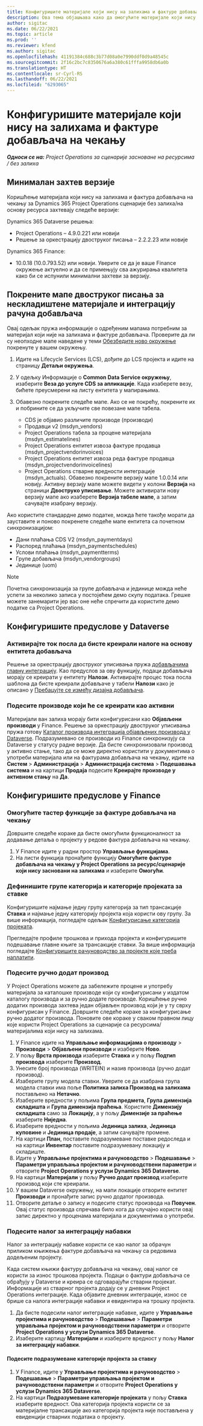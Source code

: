 ```yaml
---
title: Конфигуришите материјале који нису на залихама и фактуре добављача на чекању
description: Ова тема објашњава како да омогућите материјале који нису на залихама и фактуре добављача на чекању.
author: sigitac
ms.date: 06/22/2021
ms.topic: article
ms.prod: ''
ms.reviewer: kfend
ms.author: sigitac
ms.openlocfilehash: 41191384c688c3b77d08a0e7990ddf0d9a48545c
ms.sourcegitcommit: 2f16c2bc7c8350676a6a380c61fffa9958db6a0b
ms.translationtype: HT
ms.contentlocale: sr-Cyrl-RS
ms.lasthandoff: 06/22/2021
ms.locfileid: "6293065"
---
```

# <a name="configure-non-stocked-materials-and-pending-vendor-invoices"></a>Конфигуришите материјале који нису на залихама и фактуре добављача на чекању

_**Односи се на:** Project Operations за сценарије засноване на ресурсима / без залиха_

## <a name="minimum-version-requirement"></a>Минималан захтев верзије

Коришћење материјала који нису на залихама и фактура добављача на чекању за Dynamics 365 Project Operations сценарије без залиха/на основу ресурса захтевају следеће верзије:

Dynamics 365 Dataverse решења:

- Project Operations – 4.9.0.221 или новији
- Решење за оркестрацију двоструког писања – 2.2.2.23 или новије

Dynamics 365 Finance:
- 10.0.18 (10.0.793.52) или новији. Уверите се да је ваше Finance окружење актуелно и да се примењују сва ажурирања квалитета како би се испунили минимални захтеви за верзију.

## <a name="run-dual-write-maps-for-non-stocked-materials-and-vendor-invoice-integration"></a>Покрените мапе двоструког писања за нескладиштене материјале и интеграцију рачуна добављача

Овај одељак пружа информације о одређеним мапама потребним за материјал који није на залихама и фактуре добављача. Проверите да ли су неопходне мапе наведене у теми [Обезбедите ново окружење](../environment/resource-provision-new-environment.md#run-project-operations-dual-write-maps) покренуте у вашем окружењу.

1. Идите на Lifecycle Services (LCS), дођите до LCS пројекта и идите на страницу **Детаљи окружења**.
2. У одељку Информације о **Common Data Service окружењу**, изаберите **Веза до услуге CDS за апликације**. Када изаберете везу, бићете преусмерени на листу ентитета у мапирањима.
3. Обавезно покрените следеће мапе. Ако се не покрећу, покрените их и побрините се да укључите све повезане мапе табела.

    - CDS је објавио различите производе (производи)
    - Продавци v2 (msdyn_vendors)
    - Project Operations табела за процене материјала (msdyn_estimatelines)
    - Project Operations ентитет извоза фактуре продавца (msdyn_projectvendorinvoices)
    - Project Operations ентитет извоза реда фактуре продавца (msdyn_projectvendorinvoicelines)
    - Project Operations стварне вредности интеграције (msdyn_actuals). Обавезно покрените верзију мапе 1.0.0.14 или новију. Активну верзију мапе можете видети у колони **Верзија** на страници **Двоструко уписивање**. Можете активирати нову верзију мапе ако изаберете **Верзија табеле мапе**, а затим сачувајте изабрану верзију.

Ако користите стандардне демо податке, можда ћете такође морати да зауставите и поново покренете следеће мапе ентитета са почетном синхронизацијом:
  - Дани плаћања CDS V2 (msdyn_paymentdays)
  - Распоред плаћања (msdyn_paymentschedules)
  - Услови плаћања (msdyn_paymentterms)
  - Групе добављача (msdyn_vendorgroups)
  - Јединице (uom)

> [!NOTE]
> Почетна синхронизација за групе добављача и јединице можда неће успети за неколико записа у постојећем демо скупу података. Грешке можете занемарити јер вас оне неће спречити да користите демо податке са Project Operations.

## <a name="configure-prerequisites-in-dataverse"></a>Конфигуришите предуслове у Dataverse

### <a name="activate-workflow-to-create-accounts-based-on-vendor-entity"></a>Активирајте ток посла да бисте креирали налоге на основу ентитета добављача

Решење за оркестрацију двоструког уписивања пружа [добављачима главну интеграцију](/dynamics365/fin-ops-core/dev-itpro/data-entities/dual-write/vendor-mapping). Као предуслов за ову функцију, подаци добављача морају се креирати у ентитету **Налози**. Активирајте процес тока посла шаблона да бисте креирали добављаче у табели **Налози** како је описано у [Пребацујте се између дизајна добављача](/dynamics365/fin-ops-core/dev-itpro/data-entities/dual-write/vendor-switch).

### <a name="set-products-to-be-created-as-active"></a>Подесите производе који ће се креирати као активни

Материјали ван залиха морају бити конфигурисани као **Објављени производи** у Finance. Решење за оркестрацију двоструког уписивања пружа готову [Каталог производа интеграција објављених производа у Dataverse](/dynamics365/fin-ops-core/dev-itpro/data-entities/dual-write/product-mapping). Подразумевано се производи из Finance синхронизују са Dataverse у статусу радне верзије. Да бисте синхронизовали производ у активно стање, тако да се може директно користити у документима о употреби материјала или на фактурама добављача на чекању, идите на **Систем** > **Администрација** > **Администрација система** > **Подешавања система** и на картици **Продаја** подесите **Креирајте производе у активном стању** на **Да**.

## <a name="configure-prerequisites-in-finance"></a>Конфигуришите предуслове у Finance

### <a name="enable-the-feature-key-for-pending-vendor-invoices"></a>Омогућите тастер функције за фактуре добављача на чекању

Довршите следеће кораке да бисте омогућили функционалност за додавање детаља о пројекту у редове фактура добављача на чекању.

1. У Finance идите у радни простор **Управљање функцијама**.
2. На листи функција пронађите функцију **Омогућите фактуре добављача на чекању у Project Operations за ресурс/сценарије који нису засновани на залихама** и изаберите **Омогући**.

### <a name="define-category-groups-and-project-categories-for-items"></a>Дефинишите групе категорија и категорије пројеката за ставке

Конфигуришите најмање једну групу категорија за тип трансакције **Ставка** и најмање једну категорију пројекта која користи ову групу. За више информација, погледајте одељак [Конфигурисање категорија пројеката](../project-accounting/configure-project-categories.md#category-groups).

Прегледајте профиле трошкова и прихода пројекта и конфигуришите подешавање главне књиге за трансакције ставки. За више информација погледајте [Конфигуришите рачуноводство за пројекте које треба наплатити](../project-accounting/configure-accounting-billable-projects.md).

### <a name="set-up-a-write-in-product"></a>Подесите ручно додат производ

У Project Operations можете да забележите процене и употребу материјала за каталошке производе који су конфигурисани у издатом каталогу производа и за ручно додате производе. Коришћење ручно додатих производа захтева један објављен производ који је у ту сврху конфигурисан у Finance. Довршите следеће кораке за конфигурисање ручно додатог производа. Поновите ове кораке у сваком правном лицу које користи Project Operations за сценарије са ресурсима/материјалима који нису на залихама.

1. У Finance идите на **Управљање информацијама о производу** > **Производи** > **Објављени производи** и изаберите **Ново**.
2. У пољу **Врста производа** изаберите **Ставка** и у пољу **Подтип производа** изаберите **Производ**.
3. Унесите број производа (WRITEIN) и назив производа (ручно додат производ).
4. Изаберите групу модела ставки. Уверите се да изабрана група модела ставки има поље **Политика залиха Производ на залихама** постављено на **Нетачно**.
5. Изаберите вредности у пољима **Група предмета**, **Група димензија складишта** и **Група димензија праћења**. Користите **Димензију складишта** само за **Локацију**, а у пољу **Димензије за праћење** изаберите **Ниједна**.
6. Изаберите вредности у пољима **Јединица залиха**, **Јединица куповине** и **Јединица продаје**, а затим сачувајте промене.
7. На картици **План**, поставите подразумеване поставке редоследа и на картици **Инвентар** поставите подразумевану локацију и складиште.
8. Идите у **Управљање пројектима и рачуноводство** > **Подешавање** > **Параметри управљања пројектом и рачуноводствени параметри** и отворите **Project Operations у услузи Dynamics 365 Dataverse**. 
9. На картици **Материјали** у пољу **Ручно додат производ** изаберите производ који сте креирали.
10. У вашем Dataverse окружењу, на мапи локације отворите ентитет **Производи** и пронађите запис ручно додатог производа. 
11. Отворите детаље о запису и подесите статус производа на **Повучен**. Овај статус производа спречава било кога да случајно користи овај запис директно у проценама материјала и документима о употреби.

### <a name="set-up-a-procurement-integration-account"></a>Подесите налог за интеграцију набавки

Налог за интеграцију набавке користи се као налог за обрачун приликом књижења фактуре добављача на чекању са редовима додељеним пројекту.

Када систем књижи фактуру добављача на чекању, овај налог се користи за износ трошкова пројекта. Подаци о фактури добављача се обрађују у Dataverse и креира се одговарајући стварни пројекат. Информације из стварног пројекта додају се у дневник Project Operations интеграције. Када објавите дневник интеграције, износ се брише са налога интеграције набавки и евидентира на трошку пројекта.

1. Да бисте подесили налог интеграције набавке, идите у **Управљање пројектима и рачуноводство** > **Подешавање** > **Параметри управљања пројектом и рачуноводствени параметри** и отворите **Project Operations у услузи Dynamics 365 Dataverse**. 
2. Изаберите картицу **Материјали** и изаберите вредност у пољу **Налог за интеграцију набавки**.

#### <a name="set-up-project-category-defaults-for-an-item"></a>Подесите подразумеване категорије пројекта за ставку

1. У Finance, идите у **Управљање пројектима и рачуноводство** > **Подешавање** > **Параметри управљања пројектом и рачуноводствени параметри** и отворите **Project Operations у услузи Dynamics 365 Dataverse**. 
2. На картици **Подразумеване категорије пројеката** у пољу **Ставка** изаберите вредност. Ова категорија пројекта користи се за материјалне трансакције ако категорија пројекта није постављена у евиденцији стварних података о пројекту.

